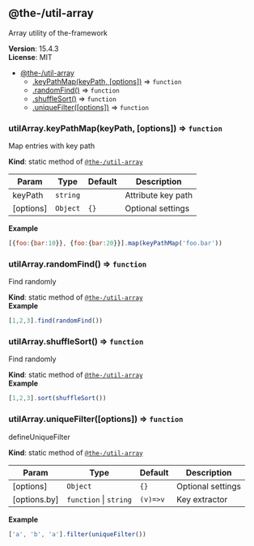 <!--- Code generated by @the-/script-doc. DO NOT EDIT. -->

<a name="module_@the-/util-array"></a>

## @the-/util-array
Array utility of the-framework

**Version**: 15.4.3  
**License**: MIT  

* [@the-/util-array](#module_@the-/util-array)
    * [.keyPathMap(keyPath, [options])](#module_@the-/util-array.keyPathMap) ⇒ <code>function</code>
    * [.randomFind()](#module_@the-/util-array.randomFind) ⇒ <code>function</code>
    * [.shuffleSort()](#module_@the-/util-array.shuffleSort) ⇒ <code>function</code>
    * [.uniqueFilter([options])](#module_@the-/util-array.uniqueFilter) ⇒ <code>function</code>

<a name="module_@the-/util-array.keyPathMap"></a>

### utilArray.keyPathMap(keyPath, [options]) ⇒ <code>function</code>
Map entries with key path

**Kind**: static method of [<code>@the-/util-array</code>](#module_@the-/util-array)  

| Param | Type | Default | Description |
| --- | --- | --- | --- |
| keyPath | <code>string</code> |  | Attribute key path |
| [options] | <code>Object</code> | <code>{}</code> | Optional settings |

**Example**  
```js
[{foo:{bar:10}}, {foo:{bar:20}}].map(keyPathMap('foo.bar'))
```
<a name="module_@the-/util-array.randomFind"></a>

### utilArray.randomFind() ⇒ <code>function</code>
Find randomly

**Kind**: static method of [<code>@the-/util-array</code>](#module_@the-/util-array)  
**Example**  
```js
[1,2,3].find(randomFind())
```
<a name="module_@the-/util-array.shuffleSort"></a>

### utilArray.shuffleSort() ⇒ <code>function</code>
Find randomly

**Kind**: static method of [<code>@the-/util-array</code>](#module_@the-/util-array)  
**Example**  
```js
[1,2,3].sort(shuffleSort())
```
<a name="module_@the-/util-array.uniqueFilter"></a>

### utilArray.uniqueFilter([options]) ⇒ <code>function</code>
defineUniqueFilter

**Kind**: static method of [<code>@the-/util-array</code>](#module_@the-/util-array)  

| Param | Type | Default | Description |
| --- | --- | --- | --- |
| [options] | <code>Object</code> | <code>{}</code> | Optional settings |
| [options.by] | <code>function</code> \| <code>string</code> | <code>(v)&#x3D;&gt;v</code> | Key extractor |

**Example**  
```js
['a', 'b', 'a'].filter(uniqueFilter())
```
